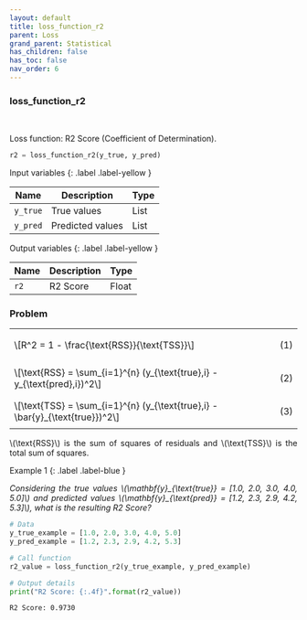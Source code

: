 ```yaml
---
layout: default
title: loss_function_r2
parent: Loss
grand_parent: Statistical
has_children: false
has_toc: false
nav_order: 6
---
```


<!-- Don't delete this script -->
<script src="https://polyfill.io/v3/polyfill.min.js?features=es6"></script>
<script id="MathJax-script" async src="https://cdn.jsdelivr.net/npm/mathjax@3/es5/tex-mml-chtml.js"></script>
<!-- Don't delete this script -->

<h3>loss_function_r2</h3>

<br>

<p align="justify">
Loss function: R2 Score (Coefficient of Determination).
</p>

```python
r2 = loss_function_r2(y_true, y_pred)
```

Input variables
{: .label .label-yellow }

<table style="width:100%">
  <thead>
    <tr>
      <th>Name</th>
      <th>Description</th>
      <th>Type</th>
    </tr>
  </thead>
  <tr>
    <td><code>y_true</code></td>
    <td>True values</td>
    <td>List</td>
  </tr>
  <tr>
    <td><code>y_pred</code></td>
    <td>Predicted values</td>
    <td>List</td>
  </tr>
</table>

Output variables
{: .label .label-yellow }

<table style="width:100%">
  <thead>
    <tr>
      <th>Name</th>
      <th>Description</th>
      <th>Type</th>
    </tr>
  </thead>
  <tr>
    <td><code>r2</code></td>
    <td>R2 Score</td>
    <td>Float</td>
  </tr>
</table>

<h3>Problem</h3>

<table style="width:100%">
  <tr>
    <td style="width: 90%;">
      \[R^2 = 1 - \frac{\text{RSS}}{\text{TSS}}\]
    </td>
    <td style="width: 10%;"><p align="right">(1)</p></td>
  </tr>
  <tr>
    <td style="width: 90%;">
      \[\text{RSS} = \sum_{i=1}^{n} (y_{\text{true},i} - y_{\text{pred},i})^2\]
    </td>
    <td style="width: 10%;"><p align="right">(2)</p></td>
  </tr>
  <tr>
    <td style="width: 90%;">
      \[\text{TSS} = \sum_{i=1}^{n} (y_{\text{true},i} - \bar{y}_{\text{true}})^2\]
    </td>
    <td style="width: 10%;"><p align="right">(3)</p></td>
  </tr>
</table>

<p align="justify">
    \(\text{RSS}\) is the sum of squares of residuals and \(\text{TSS}\) is the total sum of squares.
</p>

Example 1
{: .label .label-blue }

<p align="justify">
    <i>
        Considering the true values \(\mathbf{y}_{\text{true}} = [1.0, 2.0, 3.0, 4.0, 5.0]\) and predicted values \(\mathbf{y}_{\text{pred}} = [1.2, 2.3, 2.9, 4.2, 5.3]\), what is the resulting R2 Score?
    </i>
</p>

```python
# Data
y_true_example = [1.0, 2.0, 3.0, 4.0, 5.0]
y_pred_example = [1.2, 2.3, 2.9, 4.2, 5.3]

# Call function
r2_value = loss_function_r2(y_true_example, y_pred_example)

# Output details
print("R2 Score: {:.4f}".format(r2_value))
```

```bash
R2 Score: 0.9730
```